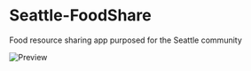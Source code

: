 # Seattle-FoodShare
Food resource sharing app purposed for the Seattle community

![Preview](https://github.com/chrisong8/Foodshare/client/src/images/F.PNG?raw=true)
